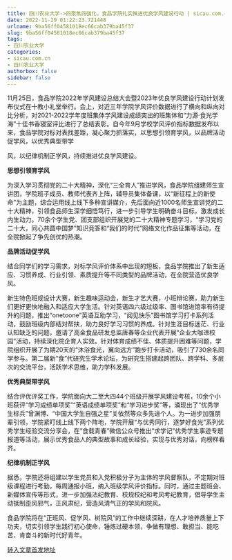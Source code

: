 ```yaml
---
title: 四川农业大学->四聚焦四强化，食品学院扎实推进优良学风建设行动 | sicau.com.cn
date: 2022-11-29 01:22:23.721448
urlname: 9ba56ff04581018ec66cab379ba45f37
slug: 9ba56ff04581018ec66cab379ba45f37
tags: 
- 四川农业大学
categories:
- sicau.com.cn
- 四川农业大学
authorbox: false
sidebar: false
---
```

11月25日，食品学院2022年学风建设总结大会暨2023年优良学风建设行动计划发布仪式在十教小礼堂举行。会上，对近三年学院学风评价数据进行了横向和纵向对比分析，对2021-2022学年度班集体学风建设成绩突出的班集体和“力源·食光学海”十佳书香寝室评比进行了总结表彰。自今年9月学校学风评价指标数据发布以来，食品学院对标对表找差距，凝心聚力抓落实，以思想引领育学风，以品牌活动促学风，以优秀典型带学
<!--more-->
风，以纪律机制正学风，持续推进优良学风建设。

**思想引领育学风**

为深入学习贯彻党的二十大精神，深化“三全育人”推进学风，食品学院组建师生宣讲团，学院班子成员、教师代表齐上阵，辅导员集体备课，以“新征程上的新使命”为主题，综合运用线上线下多种宣讲媒介，先后面向近1000名师生宣讲党的二十大精神，引领食品师生深学细悟笃行，进一步引导学生明确奋斗目标，激发成长内生动力。70余个学生党、团支部组织开展党的二十大精神专题学习，“学习党的二十大，同心共圆中国梦”知识竞答和“我们的时代”网络文化作品征集等活动，在全院掀起了争先创优的热潮。

**品牌活动促学风**

结合同学们的学习需求，对标学风评价体系中出现的短板，食品学院推出了新生适应、习惯养成、行业引领、素质提升等不同类型的品牌活动，在全院营造优良学风。

新生特色班规设计大赛，新生趣味运动会，新生才艺大赛，小班辩论赛，助力新生们更好更快地融入和适应大学生活。针对英语四六级过级率、图书馆进馆率有待提升的问题，推出“onetoone”英语互助学习，“阅见快乐”图书馆学习打卡系列活动，鼓励班级内部结对帮扶，助力良好学习习惯的养成。针对生涯目标迷茫、行业认知缺乏的问题，邀请了高金食品研发总监唐春等企业代表开展“企业大咖进校园”活动，持续深化院企育人实效。针对体育成绩不佳、体质提升困难等问题，学院组织开展了为期20天的“沐浴食光，翼向远方”跑步打卡活动，吸引了730余名同学参与。第二届新“食”代研究生学术论坛，为研究生搭建起跨团队、跨学科、多层次的交流平台，活跃学术思维，助力学科发展。

**优秀典型带学风**

结合评优评奖工作，学院面向大二至大四44个班级开展学风建设考核，10余个小班获评“学习成绩单项奖”“英语成绩单项奖”和“学习进步奖”等，涌现出了“优秀学生标兵”曾渊博、“中国大学生自强之星”关依然等众多先进个人。为一进步加强朋辈引领，学院紧盯线上线下两个阵地，学院开展“与优秀同行，逐梦好食光”系列优秀学生经验交流分享会，在“食载青春”微信公众号推出“求学记”优秀学生事迹专题报道等活动，展示优秀食品人的典型故事和成长经验，实现与优秀对话，向榜样看齐。

**纪律机制正学风**

据悉，学院还将组建以学生党员和入党积极分子为主体的学风督察队，不定期对班级课程进行考勤，每周通报小班，纳入班级学风评价指标。同时，通过主题班会、新媒体宣传等形式，进一步加强法纪教育、校规校纪和考风考纪教育，倡导学生主动抵制歪风邪气，正风肃纪，营造风清气正的学风和院风。

食品学院将在“正班风、促学风、树院风”的工作中继续深耕，在人才培养质量上下功夫，切实引领学生践行初心使命，锤炼过硬本领，争做有理想、敢担当、能吃苦、肯奋斗的新时代好青年。



[转入文章首发地址](https://news.sicau.edu.cn/info/1078/70379.htm)